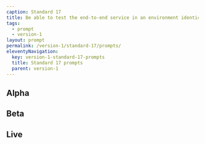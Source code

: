 ```yaml
---
caption: Standard 17
title: Be able to test the end-to-end service in an environment identical to that of the live version on all common browsers and devices. Use dummy accounts and a representative sample of users.
tags:
  - prompt
  - version-1
layout: prompt
permalink: /version-1/standard-17/prompts/
eleventyNavigation:
  key: version-1-standard-17-prompts
  title: Standard 17 prompts
  parent: version-1
---
```


## Alpha

## Beta

## Live
